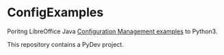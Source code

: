 # ConfigExamples

Poritng LibreOffice Java <a href="http://api.libreoffice.org/examples/DevelopersGuide/examples.html#Configuration">Configuration Management examples</a> to Python3.

This repository contains a PyDev project.
